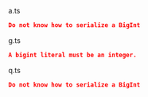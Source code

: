 a.ts
```json
Do not know how to serialize a BigInt
```
g.ts
```json
A bigint literal must be an integer.
```
q.ts
```json
Do not know how to serialize a BigInt
```
